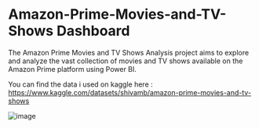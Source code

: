# Amazon-Prime-Movies-and-TV-Shows Dashboard
The Amazon Prime Movies and TV Shows Analysis project aims to explore and analyze the vast collection of movies and TV shows available on the Amazon Prime platform using Power BI.  

You can find the data i used on kaggle here : https://www.kaggle.com/datasets/shivamb/amazon-prime-movies-and-tv-shows

![image](https://github.com/abdulrhmannassef/Amazon-Prime-Movies-and-TV-Shows/assets/57845488/bbf4508b-a224-4020-823d-a385de185e8c)  

